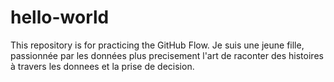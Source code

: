 # hello-world
This repository is for practicing the GitHub Flow.
Je suis une jeune fille, passionnée par les données plus precisement l'art de raconter des histoires à travers les donnees et la prise de decision.
